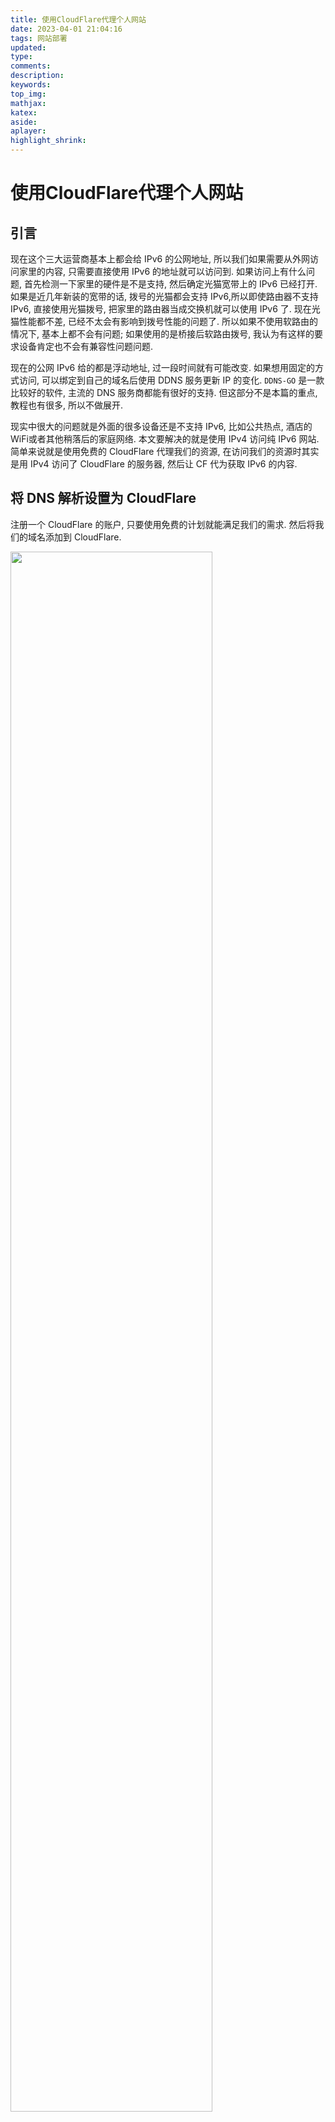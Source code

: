 ```yaml
---
title: 使用CloudFlare代理个人网站
date: 2023-04-01 21:04:16
tags: 网站部署
updated:
type:
comments:
description:
keywords:
top_img:
mathjax:
katex:
aside:
aplayer:
highlight_shrink:
---
```





# 使用CloudFlare代理个人网站

## 引言

现在这个三大运营商基本上都会给 IPv6 的公网地址, 所以我们如果需要从外网访问家里的内容, 只需要直接使用 IPv6 的地址就可以访问到. 如果访问上有什么问题, 首先检测一下家里的硬件是不是支持, 然后确定光猫宽带上的 IPv6 已经打开. 如果是近几年新装的宽带的话, 拨号的光猫都会支持 IPv6,所以即使路由器不支持 IPv6, 直接使用光猫拨号, 把家里的路由器当成交换机就可以使用 IPv6 了. 现在光猫性能都不差, 已经不太会有影响到拨号性能的问题了. 所以如果不使用软路由的情况下, 基本上都不会有问题; 如果使用的是桥接后软路由拨号, 我认为有这样的要求设备肯定也不会有兼容性问题问题.

现在的公网 IPv6 给的都是浮动地址, 过一段时间就有可能改变. 如果想用固定的方式访问, 可以绑定到自己的域名后使用 DDNS 服务更新 IP 的变化. `DDNS-GO` 是一款比较好的软件, 主流的 DNS 服务商都能有很好的支持. 但这部分不是本篇的重点, 教程也有很多, 所以不做展开.

现实中很大的问题就是外面的很多设备还是不支持 IPv6, 比如公共热点, 酒店的WiFi或者其他稍落后的家庭网络. 本文要解决的就是使用 IPv4 访问纯 IPv6 网站. 简单来说就是使用免费的 CloudFlare 代理我们的资源, 在访问我们的资源时其实是用 IPv4 访问了 CloudFlare 的服务器, 然后让 CF 代为获取 IPv6 的内容.

## 将 DNS 解析设置为 CloudFlare

注册一个 CloudFlare 的账户, 只要使用免费的计划就能满足我们的需求. 然后将我们的域名添加到 CloudFlare.

<img src="add_site.png" width="80%">

按照提示输入二级域名后会自动解析当前域名的 DNS 记录. 此处可以定义哪些记录需要使用 CloudFlare 的代理, 哪些直接做 DNS 解析. 这里如果扫描不全没有关系后期可以通过 DDNS 加回来. 然后最重要的一步就是将 DNS 解析迁移到 CloudFlare 的服务器. 这里我使用的是腾讯云购买的域名, 在 `我的域名-对应域名概览-DNS 解析` 中修改 DNS 服务器为 CloudFlare 给出的地址. 然后等待 CloudFlare 接管即可.

<img src="change_DNS.png" width="80%">

这里接管需要所有原先 DNS 服务器的解析记录被清除, 不然冲突期间访问可能有意料不到也很难排查的问题. 这个过程大概需要几个小时, 最长不应该超过 24 小时, 如果刚修改完发现怎么都访问不了, 不妨先睡一觉起来再试.

## 设置 DDNS

安装 `DDNS-GO` 服务后, 可以登录对应网页, 添加 Token 和 解析记录. 在[这个链接](https://dash.cloudflare.com/profile/api-tokens)新建一个Token, 在模版中选择第一个 `编辑区域 DNS` , 获取密钥之后填到对应的位置, 就可以使用 API 更新 DNS 记录. 此时可以添加所有需要动态更新的域名了.

<img src="tokens.png" width="80%">

## CloudFlare 中的网站设置

对于不需要代理的域名, 设置好之后原先的 SSL 依然可以使用, 不需要作任何修改就能无痛使用. 对于需要代理的网站, 有一些细节需要注意.

在 `SSL/TLS` 面板中, 可以看到有 4 种加密模式. 

- `Off` 代表用户访问 CF 服务器以及 CF 访问源地址都不使用 SSL 加密.
- `Flexible` 代表用户访问 CF 服务器会使用 SSL 加密, 但是 CF 访问源地址不会使用 SSL.
- `Full` 代表两段访问都会使用 SSL 加密, 即两段通信都会基于 `HTTP` 协议. 这里源服务器可以使用自签名的证书.
- `Full (strict)` 代表两段都会使用 SSL 加密, 且 CF 访问源服务器时要求 `CA` 或者 `Cloudflare Origin CA` 证书.

> 额外的说明: 使用 SSL 加密会自动访问 443 端口, 所以根据源服务器提供的端口等情况, 应当选择合适的加密模式, 否则会造成无法访问. 最简单的情况下源服务器不做任何加密, 开放 80 端口, 此时建议使用 `Flexible` 模式, 用户访问时得到的就会是 `https` 开头的地址, 不会报隐私错误. 当然最好的就是两段都使用 SSL, `Strict` 模式可以省很多事也更安全.

用户访问 CF 服务器这一段, CloudFlare 会自动注册并延期证书, 不用额外设置.

这里推荐使用 CF 的 CA 证书, 时间可以长达 10 年, 只要不从 CloudFlare 迁出, 基本上不需要考虑续期问题.

<img src="SSL.png" width="80%">

## 对于端口的注意

并不是所有的端口都可以使用代理. 对于中国大陆, 应该只有 80 和 443 两个端口是可用的, 对应默认的 `HTTP` 和 `HTTPS` 协议. 其他的端口使用理论上就只能使用DNS解析直连源服务器了.

## 总结

设置完后访问域名, 打开开发模式, 可以看到解析到的已经不再是自己的 IPv6 地址, 而是 CloudFlare 的地址. 这样的好处除了构造了 IPv4 中继, 就是自己的真实域名被隐藏了, 有助于防护恶意攻击.

<img src="website.png" width="80%">

设置完并可成功访问后, 可以进行线路的测速. 免费用户一个月可以进行 4 次测速, 所以一定要确保可以连通了再测速.

在一天之后可以查看网页的访问数据. CloudFlare 会自动对代理的网站使用防护, 如果自己的网站被 DDos 打得不行了, 可以开启 CloudFlare 的 `5秒盾`, 所有的访问会等待 5 秒进行 CF 的安全检测.

最后在访问速度上, 代理带来的延时大概在 200 到 500 毫秒. 对于静态网站, 代理能很好地解决家庭 IP 的局限问题, 并且不太会影响用户体验. 但是如果有需要实时或者大流量的传输, CF 的效果还是不尽人意, 还是要依靠直连啊.





